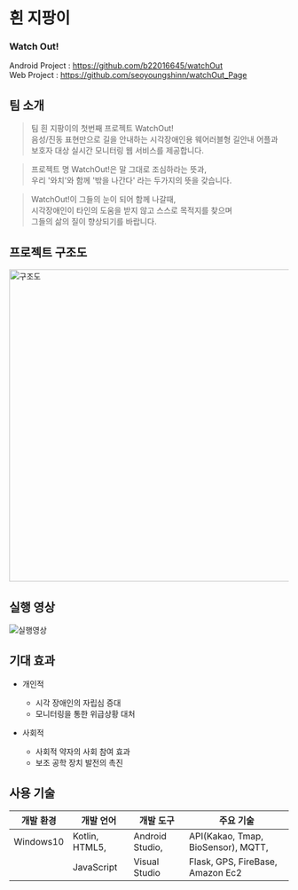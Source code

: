 # 흰 지팡이

### **Watch Out!**  
Android Project : https://github.com/b22016645/watchOut  
Web Project : https://github.com/seoyoungshinn/watchOut_Page    

## 팀 소개
  
> 팀 흰 지팡이의 첫번째 프로젝트 WatchOut!  
음성/진동 표현만으로 길을 안내하는 시각장애인용 웨어러블형 길안내 어플과   
보호자 대상 실시간 모니터링 웹 서비스를 제공합니다.  

> 프로젝트 명 WatchOut!은 말 그대로 조심하라는 뜻과,  
우리 '와치'와 함께 '밖을 나간다' 라는 두가지의 뜻을 갖습니다.  

> WatchOut!이 그들의 눈이 되어 함께 나갈때,  
시각장애인이 타인의 도움을 받지 않고 스스로 목적지를 찾으며  
그들의 삶의 질이 향상되기를 바랍니다.  

## 프로젝트 구조도

<img width="563" alt="구조도" src="https://user-images.githubusercontent.com/71977525/191685876-086e6490-e68b-4fb7-8aa2-0db1aa4acea6.png">

## 실행 영상
  
![실행영상](https://user-images.githubusercontent.com/71977525/191682933-1651338a-8b5b-4eac-8cfa-2faba633cdee.gif)

## 기대 효과

* 개인적
  * 시각 장애인의 자립심 증대
  * 모니터링을 통한 위급상황 대처

* 사회적
  * 사회적 약자의 사회 참여 효과
  * 보조 공학 장치 발전의 촉진    

## 사용 기술

| 개발 환경 | 개발 언어 | 개발 도구 |주요 기술|
|-----|-----|----|------|
| Windows10 |Kotlin, HTML5,|Android Studio,|API(Kakao, Tmap, BioSensor), MQTT,|
||JavaScript|Visual Studio |Flask, GPS, FireBase, Amazon Ec2|
